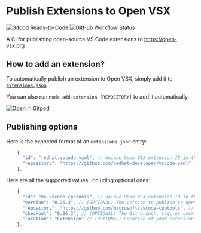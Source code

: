 # Publish Extensions to Open VSX

[![Gitpod Ready-to-Code](https://img.shields.io/badge/Gitpod-ready--to--code-blue?logo=gitpod)](https://gitpod.io/#https://github.com/open-vsx/publish-extensions)
[![GitHub Workflow Status](https://github.com/open-vsx/publish-extensions/workflows/Publish%20extensions%20to%20open-vsx.org/badge.svg)](https://github.com/open-vsx/publish-extensions/actions?query=workflow%3A%22Publish+extensions+to+open-vsx.org%22)

A CI for publishing open-source VS Code extensions to https://open-vsx.org

## How to add an extension?

To automatically publish an extension to Open VSX, simply add it to [`extensions.json`](./extensions.json).

You can also run `node add-extension [REPOSITORY]` to add it automatically.

[![Open in Gitpod](https://gitpod.io/button/open-in-gitpod.svg)](https://gitpod.io/#https://github.com/open-vsx/publish-extensions)

## Publishing options

Here is the expected format of an `extensions.json` entry:

```js
    {
      "id": "redhat.vscode-yaml", // Unique Open VSX extension ID in the form "<namespace>.<name>"
      "repository": "https://github.com/redhat-developer/vscode-yaml" // Repository URL to clone and publish from
    },
```

Here are all the supported values, including optional ones:

```js
    {
      "id": "ms-vscode.cpptools", // Unique Open VSX extension ID in the form "<namespace>.<name>"
      "version": "0.26.3", // (OPTIONAL) The version to publish to Open VSX (defaults your package.json version)
      "repository": "https://github.com/microsoft/vscode-cpptools", // Repository URL to clone and publish from
      "checkout": "0.26.3", // (OPTIONAL) The Git branch, tag, or commit to check out before publishing (defaults to your repository's default branch)
      "location": "Extension" // (OPTIONAL) Location of your extension's package.json in the repository (defaults to ".")
    },
```
